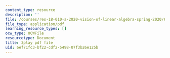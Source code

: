 ```yaml
---
content_type: resource
description: ''
file: /courses/res-18-010-a-2020-vision-of-linear-algebra-spring-2020/6ef71fc3bf22cdf2549807f3b26e125b_YrHlHbtiSM0.pdf
file_type: application/pdf
learning_resource_types: []
ocw_type: OCWFile
resourcetype: Document
title: 3play pdf file
uid: 6ef71fc3-bf22-cdf2-5498-07f3b26e125b
---
```

